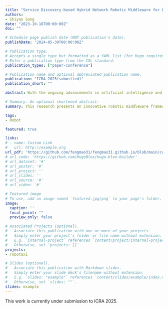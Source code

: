```yaml
---
title: "Service Discovery-based Hybrid Network Robotic Middleware for Efficient Communication"
authors:
- Shiyao Sang
date: "2023-10-18T00:00:00Z"
doi: ""

# Schedule page publish date (NOT publication's date).
publishDate: "2024-05-30T00:00:00Z"

# Publication type.
# Accepts a single type but formatted as a YAML list (for Hugo requirements).
# Enter a publication type from the CSL standard.
publication_types: ["paper-conference"]

# Publication name and optional abbreviated publication name.
publication: "ICRA 2025(submitted)"
publication_short: ""

abstract: With the ongoing advancements in artificial intelligence and robotics technology, distributed robotic operating systems have become crucial in fields such as intelligent robotics, autonomous vehicles, and smart manufacturing. These systems rely on efficient robotic middleware for reliable inter-component communication. However, existing solutions still face challenges in managing diverse communication demands, optimizing cross-domain communication efficiency, and ensuring the determinacy of communication scheduling. This research introduces an innovative robotic middleware framework designed to overcome these challenges through a hybrid network communication strategy. By flexibly switching the scope of service discovery, the framework supports diverse communication methods ranging from in-process shared pointers to cross-device various Ethernet protocols. A core data stream forwarding mechanism significantly reduces data redundancy and non-deterministic delays in cross-domain communication, thus enhancing communication efficiency and stability. This study not only extends the communication capabilities of robotic operating systems but also offers a new solution path for complex communications in distributed systems.

# Summary. An optional shortened abstract.
summary: This research presents an innovative robotic middleware framework that enhances communication efficiency, stability, and determinacy in distributed robotic operating systems through a hybrid network communication strategy and optimized data stream forwarding.

tags:
- Robot

featured: true

links:
# - name: Custom Link
#   url: http://example.org
url_pdf: 'https://github.com/fengmao31/fengmao31.github.io/blob/main/content/publication/thesis_education_robot/ieeeconf_rimaos2c_draft.pdf'
# url_code: 'https://github.com/HugoBlox/hugo-blox-builder'
# url_dataset: '#'
# url_poster: '#'
# url_project: ''
# url_slides: ''
# url_source: '#'
# url_video: '#'

# Featured image
# To use, add an image named `featured.jpg/png` to your page's folder. 
image:
  caption: ''
  focal_point: ""
  preview_only: false

# Associated Projects (optional).
#   Associate this publication with one or more of your projects.
#   Simply enter your project's folder or file name without extension.
#   E.g. `internal-project` references `content/project/internal-project/index.md`.
#   Otherwise, set `projects: []`.
projects:
- robotaxi

# Slides (optional).
#   Associate this publication with Markdown slides.
#   Simply enter your slide deck's filename without extension.
#   E.g. `slides: "example"` references `content/slides/example/index.md`.
#   Otherwise, set `slides: ""`.
slides: example
---
```


This work is currently under submission to ICRA 2025.

<!-- This work is driven by the results in my [previous paper](/publication/conference-paper/) on LLMs.

{{% callout note %}}
Create your slides in Markdown - click the *Slides* button to check out the example.
{{% /callout %}}

Add the publication's **full text** or **supplementary notes** here. You can use rich formatting such as including [code, math, and images](https://docs.hugoblox.com/content/writing-markdown-latex/). -->
